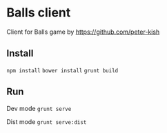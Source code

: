 # Balls client
Client for Balls game by https://github.com/peter-kish

## Install

```npm install```
```bower install```
```grunt build```

## Run

Dev mode ```grunt serve```

Dist mode ```grunt serve:dist```
